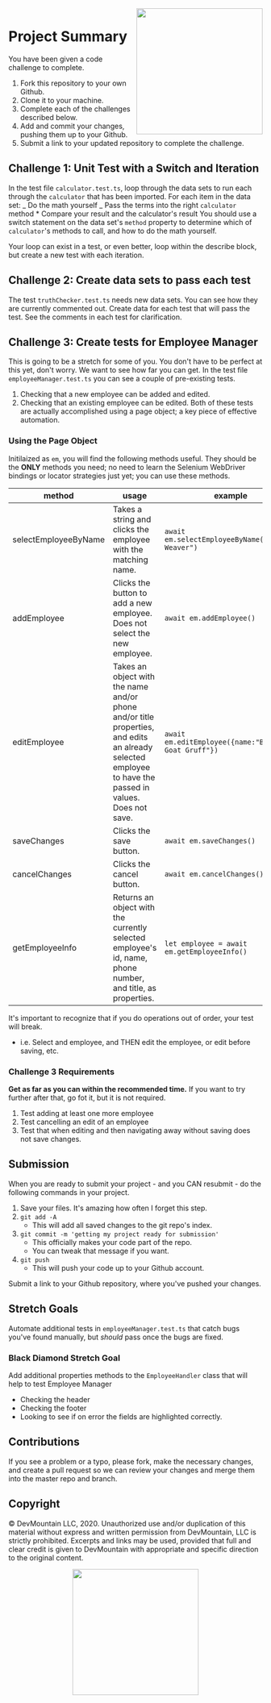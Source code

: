 <img src="https://s3.amazonaws.com/devmountain/readme-logo.png" width="250" align="right">

# Project Summary

You have been given a code challenge to complete.

1. Fork this repository to your own Github.
1. Clone it to your machine.
1. Complete each of the challenges described below.
1. Add and commit your changes, pushing them up to your Github.
1. Submit a link to your updated repository to complete the challenge.

## Challenge 1: Unit Test with a Switch and Iteration

In the test file `calculator.test.ts`, loop through the data sets to run each
through the `calculator` that has been imported. For each item in the data set:
_ Do the math yourself _ Pass the terms into the right `calculator` method \*
Compare your result and the calculator's result You should use a switch
statement on the data set's `method` property to determine which of
`calculator`'s methods to call, and how to do the math yourself.

Your loop can exist in a test, or even better, loop within the describe block,
but create a new test with each iteration.

## Challenge 2: Create data sets to pass each test

The test `truthChecker.test.ts` needs new data sets. You can see how they are
currently commented out. Create data for each test that will pass the test. See
the comments in each test for clarification.

## Challenge 3: Create tests for Employee Manager

This is going to be a stretch for some of you. You don't have to be perfect at
this yet, don't worry. We want to see how far you can get. In the test file
`employeeManager.test.ts` you can see a couple of pre-existing tests.

1. Checking that a new employee can be added and edited.
1. Checking that an existing employee can be edited. Both of these tests are
   actually accomplished using a page object; a key piece of effective
   automation.

### Using the Page Object

Initilaized as `em`, you will find the following methods useful. They should be
the **ONLY** methods you need; no need to learn the Selenium WebDriver bindings
or locator strategies just yet; you can use these methods.

| method               | usage                                                                                                                                                   | example                                            |
| -------------------- | ------------------------------------------------------------------------------------------------------------------------------------------------------- | -------------------------------------------------- |
| selectEmployeeByName | Takes a string and clicks the employee with the matching name.                                                                                          | `await em.selectEmployeeByName("Phillip Weaver")`  |
| addEmployee          | Clicks the button to add a new employee. Does not select the new employee.                                                                              | `await em.addEmployee()`                           |
| editEmployee         | Takes an object with the name and/or phone and/or title properties, and edits an already selected employee to have the passed in values. Does not save. | `await em.editEmployee({name:"Billy Goat Gruff"})` |
| saveChanges          | Clicks the save button.                                                                                                                                 | `await em.saveChanges()`                           |
| cancelChanges        | Clicks the cancel button.                                                                                                                               | `await em.cancelChanges()`                         |
| getEmployeeInfo      | Returns an object with the currently selected employee's id, name, phone number, and title, as properties.                                              | `let employee = await em.getEmployeeInfo()`        |

It's important to recognize that if you do operations out of order, your test
will break.

- i.e. Select and employee, and THEN edit the employee, or edit before saving,
  etc.

### Challenge 3 Requirements

**Get as far as you can within the recommended time.** If you want to try
further after that, go fot it, but it is not required.

1. Test adding at least one more employee
1. Test cancelling an edit of an employee
1. Test that when editing and then navigating away without saving does not save
   changes.

## Submission

When you are ready to submit your project - and you CAN resubmit - do the
following commands in your project.

1. Save your files. It's amazing how often I forget this step.
1. `git add -A`
   - This will add all saved changes to the git repo's index.
1. `git commit -m 'getting my project ready for submission'`
   - This officially makes your code part of the repo.
   - You can tweak that message if you want.
1. `git push`
   - This will push your code up to your Github account.

Submit a link to your Github repository, where you've pushed your changes.

## Stretch Goals

Automate additional tests in `employeeManager.test.ts` that catch bugs you've
found manually, but _should_ pass once the bugs are fixed.

### Black Diamond Stretch Goal

Add additional properties methods to the `EmployeeHandler` class that will help
to test Employee Manager

- Checking the header
- Checking the footer
- Looking to see if on error the fields are highlighted correctly.

## Contributions

If you see a problem or a typo, please fork, make the necessary changes, and
create a pull request so we can review your changes and merge them into the
master repo and branch.

## Copyright

© DevMountain LLC, 2020. Unauthorized use and/or duplication of this material
without express and written permission from DevMountain, LLC is strictly
prohibited. Excerpts and links may be used, provided that full and clear credit
is given to DevMountain with appropriate and specific direction to the original
content.

<p align="center">
<img src="https://s3.amazonaws.com/devmountain/readme-logo.png" width="250">
</p>
